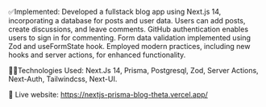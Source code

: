 ✅Implemented: Developed a fullstack blog app using Next.js 14, incorporating a database for posts and user data. Users can add posts, create discussions, and leave comments. GitHub authentication enables users to sign in for commenting. Form data validation implemented using Zod and useFormState hook. Employed modern practices, including new hooks and server actions, for enhanced functionality.

🧑‍💻Technologies Used: Next.Js 14, Prisma, Postgresql, Zod, Server Actions, Next-Auth, Tailwindcss, Next-UI.

📲 Live website: https://nextjs-prisma-blog-theta.vercel.app/
